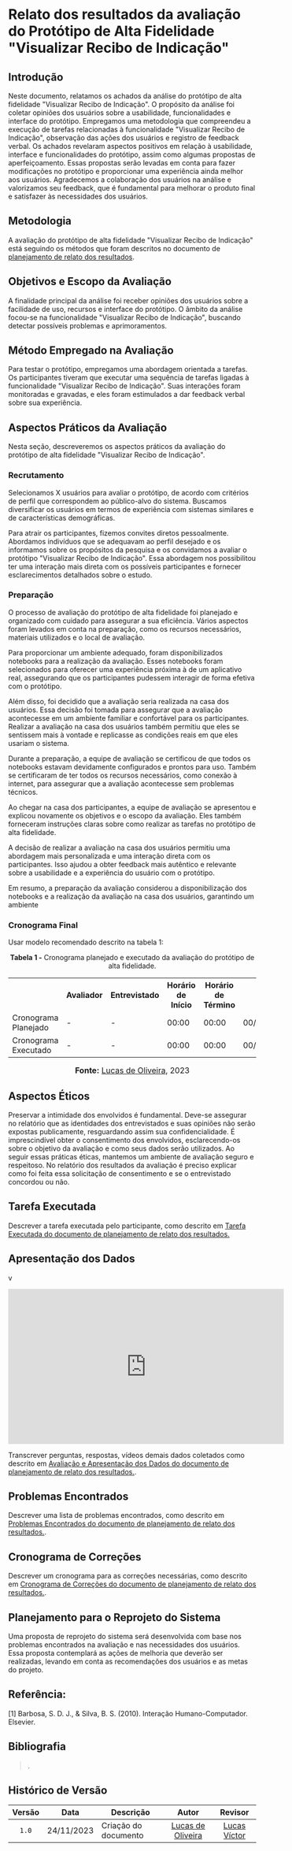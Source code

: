 # Relato dos resultados da avaliação do Protótipo de Alta Fidelidade "Visualizar Recibo de Indicação"

## Introdução
Neste documento, relatamos os achados da análise do protótipo de alta fidelidade "Visualizar Recibo de Indicação". 
O propósito da análise foi coletar opiniões dos usuários sobre a usabilidade, funcionalidades e interface do protótipo. 
Empregamos uma metodologia que compreendeu a execução de tarefas relacionadas à funcionalidade "Visualizar Recibo de Indicação", 
observação das ações dos usuários e registro de feedback verbal. 
Os achados revelaram aspectos positivos em relação à usabilidade, interface e funcionalidades do protótipo, 
assim como algumas propostas de aperfeiçoamento. 
Essas propostas serão levadas em conta para fazer modificações no protótipo e proporcionar uma experiência ainda melhor aos usuários. 
Agradecemos a colaboração dos usuários na análise e valorizamos seu feedback, que é fundamental para melhorar o produto final e 
satisfazer às necessidades dos usuários.

## Metodologia

A avaliação do protótipo de alta fidelidade "Visualizar Recibo de Indicação" está seguindo os métodos que foram descritos no documento de [planejamento de relato dos resultados](https://github.com/Interacao-Humano-Computador/2023.2-NotaLegal/blob/main/docs/design-avaliacao-desenvolvimento%20III/prototipo-alta-fidelidade/planejamento-relato-prototipo-alta-fidelidade.md#aspectos-pr%C3%A1ticos-da-avalia%C3%A7%C3%A3o).

## Objetivos e Escopo da Avaliação

A finalidade principal da análise foi receber opiniões dos usuários sobre a facilidade de uso, recursos e interface do protótipo. O âmbito da análise focou-se na funcionalidade "Visualizar Recibo de Indicação", buscando detectar possíveis problemas e aprimoramentos.
## Método Empregado na Avaliação

Para testar o protótipo, empregamos uma abordagem orientada a tarefas. Os participantes tiveram que executar uma sequência de tarefas ligadas à funcionalidade "Visualizar Recibo de Indicação". Suas interações foram monitoradas e gravadas, e eles foram estimulados a dar feedback verbal sobre sua experiência.



## Aspectos Práticos da Avaliação

Nesta seção, descreveremos os aspectos práticos da avaliação do protótipo de alta fidelidade "Visualizar Recibo de Indicação".

### Recrutamento
Selecionamos X usuários para avaliar o protótipo, de acordo com critérios de perfil que correspondem ao público-alvo do sistema. Buscamos diversificar os usuários em termos de experiência com sistemas similares e de características demográficas.

Para atrair os participantes, fizemos convites diretos pessoalmente. Abordamos indivíduos que se adequavam ao perfil desejado e os informamos sobre os propósitos da pesquisa e os convidamos a avaliar o protótipo "Visualizar Recibo de Indicação". Essa abordagem nos possibilitou ter uma interação mais direta com os possíveis participantes e fornecer esclarecimentos detalhados sobre o estudo.
### Preparação
O processo de avaliação do protótipo de alta fidelidade foi planejado e organizado com cuidado para assegurar a sua eficiência. Vários aspectos foram levados em conta na preparação, como os recursos necessários, materiais utilizados e o local de avaliação.

Para proporcionar um ambiente adequado, foram disponibilizados notebooks para a realização da avaliação. Esses notebooks foram selecionados para oferecer uma experiência próxima à de um aplicativo real, assegurando que os participantes pudessem interagir de forma efetiva com o protótipo.

Além disso, foi decidido que a avaliação seria realizada na casa dos usuários. Essa decisão foi tomada para assegurar que a avaliação acontecesse em um ambiente familiar e confortável para os participantes. Realizar a avaliação na casa dos usuários também permitiu que eles se sentissem mais à vontade e replicasse as condições reais em que eles usariam o sistema.

Durante a preparação, a equipe de avaliação se certificou de que todos os notebooks estavam devidamente configurados e prontos para uso. Também se certificaram de ter todos os recursos necessários, como conexão à internet, para assegurar que a avaliação acontecesse sem problemas técnicos.

Ao chegar na casa dos participantes, a equipe de avaliação se apresentou e explicou novamente os objetivos e o escopo da avaliação. Eles também forneceram instruções claras sobre como realizar as tarefas no protótipo de alta fidelidade.

A decisão de realizar a avaliação na casa dos usuários permitiu uma abordagem mais personalizada e uma interação direta com os participantes. Isso ajudou a obter feedback mais autêntico e relevante sobre a usabilidade e a experiência do usuário com o protótipo.

Em resumo, a preparação da avaliação considerou a disponibilização dos notebooks e a realização da avaliação na casa dos usuários, garantindo um ambiente

### Cronograma Final

Usar modelo recomendado descrito na tabela 1:

<div align="center">
<p><b>Tabela 1 -</b> Cronograma planejado e executado da avaliação do protótipo de alta fidelidade.</p>
  
  <table>
  <tr>
    <th></th>
    <th>Avaliador</th>
    <th>Entrevistado</th>
    <th>Horário de Início</th>
    <th>Horário de Término</th>
    <th>Data</th>
    <th>Local</th>
  </tr>
  <tr>
    <td>Cronograma Planejado</td>
    <td>-</td>
    <td>-</td>
    <td>00:00</td>
    <td>00:00</td>
    <td>00/00/2023</td>
    <td>Presencial</td>
  </tr>
  <tr>
    <td>Cronograma Executado</td>
    <td>-</td>
    <td>-</td>
    <td>00:00</td>
    <td>00:00</td>
    <td>00/00/2023</td>
    <td>Presencial</td>
  </tr>
</table>

<font size="3"><p style="text-align: center"><b>Fonte:</b> <a href="https://github.com/LucasOliveiraDiasMarquesFerreira">Lucas de Oliveira</a>, 2023</p></font>
</div>

## Aspectos Éticos

Preservar a intimidade dos envolvidos é fundamental. Deve-se assegurar no relatório que as identidades dos entrevistados e suas opiniões não serão expostas publicamente, resguardando assim sua confidencialidade. É imprescindível obter o consentimento dos envolvidos, esclarecendo-os sobre o objetivo da avaliação e como seus dados serão utilizados. Ao seguir essas práticas éticas, mantemos um ambiente de avaliação seguro e respeitoso. No relatório dos resultados da avaliação é preciso explicar como foi feita essa solicitação de consentimento e se o entrevistado concordou ou não.
## Tarefa Executada

Descrever a tarefa executada pelo participante, como descrito em [Tarefa Executada do documento de planejamento de relato dos resultados.](https://github.com/Interacao-Humano-Computador/2023.2-NotaLegal/blob/main/docs/design-avaliacao-desenvolvimento%20III/prototipo-alta-fidelidade/planejamento-relato-prototipo-alta-fidelidade.md#tarefa-executada-pelo-participante)

## Apresentação dos Dados

v

<iframe width="560" height="315" src="https://www.youtube.com/embed/HniMb38CUa4?si=_67iWMZ1F8NThans" title="YouTube video player" frameborder="0" allow="accelerometer; autoplay; clipboard-write; encrypted-media; gyroscope; picture-in-picture; web-share" allowfullscreen></iframe>

Transcrever perguntas, respostas, vídeos demais dados coletados como descrito em [Avaliação e Apresentação dos Dados do documento de planejamento de relato dos resultados.](https://github.com/Interacao-Humano-Computador/2023.2-NotaLegal/blob/main/docs/design-avaliacao-desenvolvimento%20III/prototipo-alta-fidelidade/planejamento-relato-prototipo-alta-fidelidade.md#apresenta%C3%A7%C3%A3o-dos-dados).

## Problemas Encontrados

Descrever uma lista de problemas encontrados, como descrito em [Problemas Encontrados do documento de planejamento de relato dos resultados.](https://github.com/Interacao-Humano-Computador/2023.2-NotaLegal/blob/main/docs/design-avaliacao-desenvolvimento%20III/prototipo-alta-fidelidade/planejamento-relato-prototipo-alta-fidelidade.md#problemas-encontrados).

## Cronograma de Correções

Descrever um cronograma para as correções necessárias, como descrito em [Cronograma de Correções do documento de planejamento de relato dos resultados.](https://github.com/Interacao-Humano-Computador/2023.2-NotaLegal/blob/main/docs/design-avaliacao-desenvolvimento%20III/prototipo-alta-fidelidade/planejamento-relato-prototipo-alta-fidelidade.md#cronograma-de-corre%C3%A7%C3%B5es).

## Planejamento para o Reprojeto do Sistema

Uma proposta de reprojeto do sistema será desenvolvida com base nos problemas encontrados na avaliação e nas necessidades dos usuários. Essa proposta contemplará as ações de melhoria que deverão ser realizadas, levando em conta as recomendações dos usuários e as metas do projeto.
## Referência:
[1] Barbosa, S. D. J., & Silva, B. S. (2010). Interação Humano-Computador. Elsevier.

## Bibliografia

> .
>

## Histórico de Versão

| Versão | Data       | Descrição            |                       Autor                        |                     Revisor                      |
| :----: | ---------- | -------------------- | :------------------------------------------------: | :----------------------------------------------: |
| `1.0`  | 24/11/2023 | Criação do documento  |   <a href="https://github.com/LucasOliveiraDiasMarquesFerreira">Lucas de Oliveira</a>   | <a href="https://github.com/Lucas13032003">Lucas Víctor</a> |
